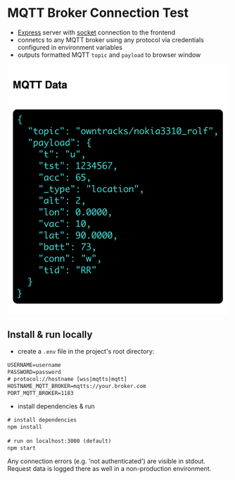 # MQTT Broker Connection Test
- [Express](https://expressjs.com/de/) server with [socket](https://socket.io/) connection to the frontend
- connetcs to any MQTT broker using any protocol via credentials configured in environment variables
- outputs formatted MQTT `topic` and `payload` to browser window

![](screenshot.png)
## Install & run locally
- create a `.env` file in the project's root directory:
```
USERNAME=username
PASSWORD=password
# protocol://hostname [wss|mqtts|mqtt]
HOSTNAME_MQTT_BROKER=mqtts://your.broker.com
PORT_MQTT_BROKER=1183
```
- install dependencies & run
```
# install dependencies
npm install

# run on localhost:3000 (default)
npm start
```

Any connection errors (e.g. 'not authenticated') are visible in stdout. Request data is logged there as well in a non-production environment.

